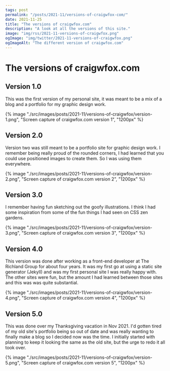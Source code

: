 ```yaml
---
tags: post
permalink: "/posts/2021-11/versions-of-craigwfox-com/"
date: 2021-11-25
title: "The versions of craigwfox.com"
description: "A look at all the versions of this site."
image: "img/rss/2021-11-versions-of-craigwfox.png"
ogImage: "img/twitter/2021-11-versions-of-craigwfox.png"
ogImageAlt: "The different version of craigwfox.com"
---
```


# The versions of craigwfox.com

## Version 1.0

This was the first version of my personal site, it was meant to be a mix of a blog and a portfolio for my graphic design work.

<div class="post-image">
{% image "./src/images/posts/2021-11/versions-of-craigwfox/version-1.png", "Screen capture of craigwfox.com version 1", "1200px" %}
</div>

## Version 2.0

Version two was still meant to be a portfolio site for graphic design work. I remember being really proud of the rounded corners, I had learned that you could use positioned images to create them. So I was using them everywhere.

<div class="post-image">
{% image "./src/images/posts/2021-11/versions-of-craigwfox/version-2.png", "Screen capture of craigwfox.com version 2", "1200px" %}
</div>

## Version 3.0

I remember having fun sketching out the goofy illustrations. I think I had some inspiration from some of the fun things I had seen on CSS zen gardens.

<div class="post-image">
{% image "./src/images/posts/2021-11/versions-of-craigwfox/version-3.png", "Screen capture of craigwfox.com version 3", "1200px" %}
</div>

## Version 4.0

This version was done after working as a front-end developer at The Richland Group for about four years. It was my first go at using a static site generator (Jekyll) and was my first personal site I was really happy with. The other sites were fun, but the amount I had learned between those sites and this was was quite substantial.

<div class="post-image">
{% image "./src/images/posts/2021-11/versions-of-craigwfox/version-4.png", "Screen capture of craigwfox.com version 4", "1200px" %}
</div>

## Version 5.0

This was done over my Thanksgiving vacation in Nov 2021. I'd gotten tired of my old site's portfolio being so out of date and was really wanting to finally make a blog so I decided now was the time. I initially started with planning to keep it looking the same as the old site, but the urge to redo it all took over.

<div class="post-image">
{% image "./src/images/posts/2021-11/versions-of-craigwfox/version-5.png", "Screen capture of craigwfox.com version 5", "1200px" %}
</div>
